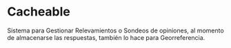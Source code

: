 # Cacheable

Sistema para Gestionar Relevamientos o Sondeos de opiniones, al momento de almacenarse las respuestas, también lo hace para Georreferencia. 
